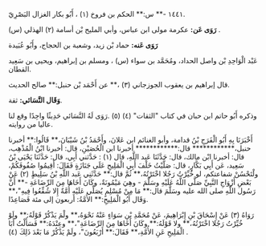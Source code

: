 ١٤٤١ -** س:** الحكم بن فروخ (١) ، أَبُو بكار الغزال البَصْرِيّ.

**رَوَى عَن:** عكرمة مولى ابن عباس، وأبي المليح بْن أسامة (٢) الهذلي (س) .

**رَوَى عَنه:** حماد بْن زيد، وشعبة بن الحجاج، وأَبُو عُبَيدة

عَبْد الْوَاحِدِ بْن واصل الحداد، ومُحَمَّد بن سواء (س) ، ومسلم بن إبراهيم، ويحيى بن سَعِيد القطان.

قال إبراهيم بن يعقوب الجوزجاني (٣) ،** عن أَحْمَد بْن حنبل:** صالح الحديث.

**وَقَال النَّسَائي:** ثقة.

وذكره أَبُو حاتم ابن حبان في كتاب "الثقات" (٤) (٥) .رَوَى لَهُ النَّسَائي حَدِيثًا واحِدًا وقع لنا عاليا من روايته.

أَخْبَرَنَا بِهِ أَبُو الْفَرَجِ بْنُ قدامة، وأبو الغنائم ابن عَلانَ، وأَحْمَدُ بْنُ شَيْبَانَ،** قَالُوا:** أخبرنا حنبل،************ قال:************ أخبرنا ابن الْحُصَيْنِ، قال: أخبرنا ابْنُ الْمُذْهِب، قال: أخبرنا ابْن مالك، قال: حَدَّثَنَا عَبد اللَّهِ، قال (١) : حَدَّثني أَبِي، قال: حَدَّثَنَا يَحْيَى بْنُ سَعِيد، عَن أَبِي بَكَّارٍ، قال: صَلَّيْتُ خَلْفَ أَبِي الْمَلِيحِ عَلَى جَنَازَةٍ فَقَالَ: أَقِيمُوا صُفُوفَكُمْ، ولْتَحْسُنْ شفاعتكم، لو خُيِّرْتُ رَجُلا اخْتَرْتُهُ،** ثُمَّ قال:** حَدَّثَنِي عَبد اللَّهِ بْنُ سَلِيطٍ (٢) عَنْ بَعْضِ أَزْوَاجِ النَّبِيِّ صَلَّى اللَّهُ عَلَيْهِ وسَلَّمَ - وهِيَ مَيْمُونَةٌ، وكَانَ أَخَاهَا مِنَ الرِّضَاعَةِ -** أَنَّ رَسُول اللَّهِ صلى الله عليه وسَلَّمَ قال:** مَا مِنْ مُسْلِمٍ يُصَلِّي عَلَيْهِ أُمَّةٌ إِلا شُفِّعُوا فِيهِ"،** وَقَال أَبُو الْمَلِيحِ:** الأُمَّةُ: أربعون إلى مئة فَصَاعِدًا.

رَوَاهُ (٣) عَنْ إِسْحَاقَ بْنِ إِبْرَاهِيمَ، عَنْ مُحَمَّدِ بْنِ سَوَاءٍ عَنْهُ نَحْوَهُ،** ولْمَ يَذْكُرْ قَوْلَهُ:** ولَوْ خُيِّرْتُ رَجُلا اخْتَرْتُهُ،** ولا قَوْلَهُ:** وكَانَ أَخَاهَا مِنَ الرِّضَاعَةِ"،** وعِنْدَهُ:** فَسَأَلْتُ أَبَا الْمَلِيحِ عَنِ الأُمَّةِ،** فَقَالَ:** أَرْبَعُونَ"، ولَمْ يَذْكُرْ مَا بَعْدَ ذَلِكَ (٤) .